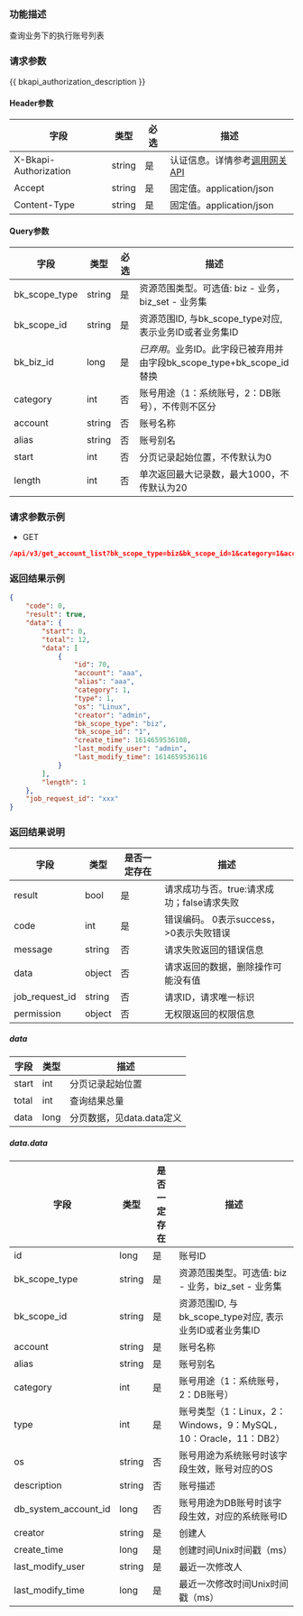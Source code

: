 ### 功能描述

查询业务下的执行账号列表

### 请求参数

{{ bkapi_authorization_description }}

#### Header参数

| 字段                    | 类型     | 必选  | 描述                                                                                                                               |
|-----------------------|--------|-----|----------------------------------------------------------------------------------------------------------------------------------|
| X-Bkapi-Authorization | string | 是   | 认证信息。详情参考[调用网关 API](https://github.com/TencentBlueKing/BKDocs/blob/master/ZH/7.0/APIGateway/apigateway/use-api/use-apigw-api.md) |
| Accept                | string | 是   | 固定值。application/json                                                                                                             |
| Content-Type          | string | 是   | 固定值。application/json                                                                                                             |

#### Query参数

| 字段            | 类型     | 必选  | 描述                                                |
|---------------|--------|-----|---------------------------------------------------|
| bk_scope_type | string | 是   | 资源范围类型。可选值: biz - 业务，biz_set - 业务集                |
| bk_scope_id   | string | 是   | 资源范围ID, 与bk_scope_type对应, 表示业务ID或者业务集ID           |
| bk_biz_id     | long   | 是   | *已弃用*。业务ID。此字段已被弃用并由字段bk_scope_type+bk_scope_id替换 |
| category      | int    | 否   | 账号用途（1：系统账号，2：DB账号），不传则不区分                        |
| account       | string | 否   | 账号名称                                              |
| alias         | string | 否   | 账号别名                                              |
| start         | int    | 否   | 分页记录起始位置，不传默认为0                                   |
| length        | int    | 否   | 单次返回最大记录数，最大1000，不传默认为20                          |

### 请求参数示例

- GET

```json
/api/v3/get_account_list?bk_scope_type=biz&bk_scope_id=1&category=1&account=aaa&alias=aaa&start=0&length=1
```

### 返回结果示例

```json
{
    "code": 0,
    "result": true,
    "data": {
        "start": 0,
        "total": 12,
        "data": [
            {
                "id": 70,
                "account": "aaa",
                "alias": "aaa",
                "category": 1,
                "type": 1,
                "os": "Linux",
                "creator": "admin",
                "bk_scope_type": "biz",
                "bk_scope_id": "1",
                "create_time": 1614659536108,
                "last_modify_user": "admin",
                "last_modify_time": 1614659536116
            }
        ],
        "length": 1
    },
    "job_request_id": "xxx"
}
```

### 返回结果说明

| 字段             | 类型     | 是否一定存在 | 描述                         |
|----------------|--------|--------|----------------------------|
| result         | bool   | 是      | 请求成功与否。true:请求成功；false请求失败 |
| code           | int    | 是      | 错误编码。 0表示success，>0表示失败错误  |
| message        | string | 否      | 请求失败返回的错误信息                |
| data           | object | 否      | 请求返回的数据，删除操作可能没有值          |
| job_request_id | string | 否      | 请求ID，请求唯一标识                |
| permission     | object | 否      | 无权限返回的权限信息                 |

##### data

| 字段    | 类型   | 描述                |
|-------|------|-------------------|
| start | int  | 分页记录起始位置          |
| total | int  | 查询结果总量            |
| data  | long | 分页数据，见data.data定义 |

##### data.data

| 字段                   | 类型     | 是否一定存在 | 描述                                               |
|----------------------|--------|--------|--------------------------------------------------|
| id                   | long   | 是      | 账号ID                                             |
| bk_scope_type        | string | 是      | 资源范围类型。可选值: biz - 业务，biz_set - 业务集               |
| bk_scope_id          | string | 是      | 资源范围ID, 与bk_scope_type对应, 表示业务ID或者业务集ID          |
| account              | string | 是      | 账号名称                                             |
| alias                | string | 是      | 账号别名                                             |
| category             | int    | 是      | 账号用途（1：系统账号，2：DB账号）                              |
| type                 | int    | 是      | 账号类型（1：Linux，2：Windows，9：MySQL，10：Oracle，11：DB2） |
| os                   | string | 否      | 账号用途为系统账号时该字段生效，账号对应的OS                          |
| description          | string | 否      | 账号描述                                             |
| db_system_account_id | long   | 否      | 账号用途为DB账号时该字段生效，对应的系统账号ID                        |
| creator              | string | 是      | 创建人                                              |
| create_time          | long   | 是      | 创建时间Unix时间戳（ms）                                  |
| last_modify_user     | string | 是      | 最近一次修改人                                          |
| last_modify_time     | long   | 是      | 最近一次修改时间Unix时间戳（ms）                              |
